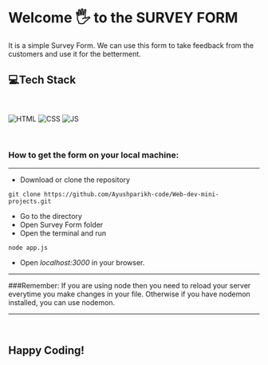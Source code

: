 # Welcome 🖐 to the SURVEY FORM
It is a simple Survey Form. We can use this form to take feedback from the customers and use it for the betterment.



## 💻Tech Stack
<br>

![HTML](https://img.shields.io/badge/html5%20-%23E34F26.svg?&style=for-the-badge&logo=html5&logoColor=white)
![CSS](https://img.shields.io/badge/css3%20-%231572B6.svg?&style=for-the-badge&logo=css3&logoColor=white)
![JS](https://img.shields.io/badge/javascript%20-%23323330.svg?&style=for-the-badge&logo=javascript&logoColor=%23F7DF1E)

<br>


### How to get the form on your local machine:

---

- Download or clone the repository

```
git clone https://github.com/Ayushparikh-code/Web-dev-mini-projects.git
```

- Go to the directory
- Open Survey Form folder
- Open the terminal and run 
```
node app.js
```
- Open *localhost:3000* in your browser.

*** 
###Remember: 
If you are using node then you need to reload your server everytime you make changes in your file. Otherwise if you have nodemon installed, you can use nodemon. 
***

<br>




## Happy Coding!
